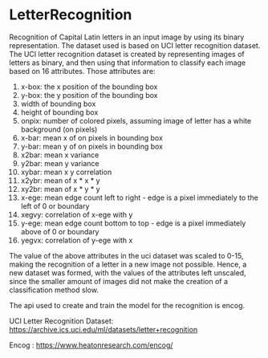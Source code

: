 # LetterRecognition

Recognition of Capital Latin letters in an input image by using its binary representation. The dataset used is based on UCI letter recognition dataset.
The UCI letter recognition dataset is created by representing images of letters as binary, and then using that information to classify each image based on 16 attributes. Those attributes are: 
1. x-box: the x position of the bounding box
2. y-box: the y position of the bounding box 
3. width of bounding box
4. height of bounding box
5. onpix: number of colored pixels, assuming image of letter has a white background (on pixels)
6. x-bar: mean x of on pixels in bounding box
7. y-bar: mean y of on pixels in bounding box
8. x2bar: mean x variance
9. y2bar: mean y variance	
10. xybar: mean x y correlation
11. x2ybr: mean of x * x * y
12. xy2br: mean of x * y * y
13. x-ege: mean edge count left to right - edge is a pixel immediately to the left of 0 or boundary
14. xegvy: correlation of x-ege with y
15. y-ege: mean edge count bottom to top - edge is a pixel immediately above of 0 or boundary
16. yegvx: correlation of y-ege with x

The value of the above attributes in the uci dataset was scaled to 0-15, making the recognition of a letter in a new image not possible. Hence, a new dataset was formed, with the values of the attributes left unscaled, since the smaller amount of images did not make the creation of a classification method slow.

The api used to create and train the model for the recognition is encog.

UCI Letter Recognition Dataset: https://archive.ics.uci.edu/ml/datasets/letter+recognition

Encog : https://www.heatonresearch.com/encog/
